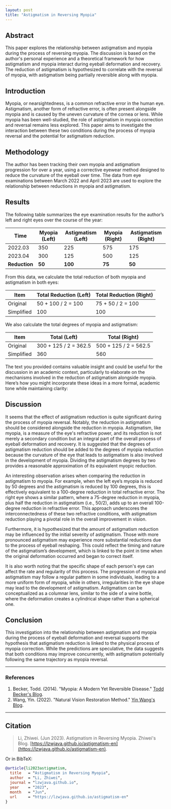 ```yaml
---
layout: post  
title: "Astigmatism in Reversing Myopia"
---
```


## Abstract  

This paper explores the relationship between astigmatism and myopia during the process of reversing myopia. The discussion is based on the author's personal experience and a theoretical framework for how astigmatism and myopia interact during eyeball deformation and recovery. The reduction of astigmatism is hypothesized to correlate with the reversal of myopia, with astigmatism being partially reversible along with myopia.

## Introduction  

Myopia, or nearsightedness, is a common refractive error in the human eye. Astigmatism, another form of refractive error, is often present alongside myopia and is caused by the uneven curvature of the cornea or lens. While myopia has been well-studied, the role of astigmatism in myopia correction and reversal remains less explored. This paper aims to investigate the interaction between these two conditions during the process of myopia reversal and the potential for astigmatism reduction.

## Methodology  

The author has been tracking their own myopia and astigmatism progression for over a year, using a corrective eyewear method designed to reduce the curvature of the eyeball over time. The data from eye examinations between March 2022 and April 2023 are used to explore the relationship between reductions in myopia and astigmatism. 

## Results  

The following table summarizes the eye examination results for the author’s left and right eyes over the course of the year:

| Time       | Myopia (Left) | Astigmatism (Left) | Myopia (Right) | Astigmatism (Right) |
|------------|---------------|--------------------|----------------|---------------------|
| 2022.03    | 350           | 225                | 575            | 175                 |
| 2023.04    | 300           | 125                | 500            | 125                 |
| **Reduction** | **50**         | **100**            | **75**          | **50**               |

From this data, we calculate the total reduction of both myopia and astigmatism in both eyes:

| Item      | Total Reduction (Left) | Total Reduction (Right) |
|-----------|------------------------|-------------------------|
| Original  | 50 + 100 / 2 = 100      | 75 + 50 / 2 = 100       |
| Simplified | 100                    | 100                     |

We also calculate the total degrees of myopia and astigmatism:

| Item      | Total (Left)   | Total (Right)   |
|-----------|----------------|-----------------|
| Original  | 300 + 125 / 2 = 362.5 | 500 + 125 / 2 = 562.5 |
| Simplified | 360           | 560             |

The text you provided contains valuable insight and could be useful for the discussion in an academic context, particularly to elaborate on the mechanisms involved in the reduction of astigmatism alongside myopia. Here’s how you might incorporate these ideas in a more formal, academic tone while maintaining clarity:


## Discussion  

It seems that the effect of astigmatism reduction is quite significant during the process of myopia reversal. Notably, the reduction in astigmatism should be considered alongside the reduction in myopia. Astigmatism, like myopia, is a measure of the eye's refractive power, and its reduction is not merely a secondary condition but an integral part of the overall process of eyeball deformation and recovery. It is suggested that the degrees of astigmatism reduction should be added to the degrees of myopia reduction because the curvature of the eye that leads to astigmatism is also involved in the development of myopia. Dividing the astigmatism degrees by two provides a reasonable approximation of its equivalent myopic reduction. 

An interesting observation arises when comparing the reduction in astigmatism to myopia. For example, when the left eye’s myopia is reduced by 50 degrees and the astigmatism is reduced by 100 degrees, this is effectively equivalent to a 100-degree reduction in total refractive error. The right eye shows a similar pattern, where a 75-degree reduction in myopia, plus half the reduction in astigmatism (i.e., 50/2), adds up to an overall 100-degree reduction in refractive error. This approach underscores the interconnectedness of these two refractive conditions, with astigmatism reduction playing a pivotal role in the overall improvement in vision.

Furthermore, it is hypothesized that the amount of astigmatism reduction may be influenced by the initial severity of astigmatism. Those with more pronounced astigmatism may experience more substantial reductions due to the process of eyeball reshaping. This could reflect the timing and nature of the astigmatism’s development, which is linked to the point in time when the original deformation occurred and began to correct itself.

It is also worth noting that the specific shape of each person's eye can affect the rate and regularity of this process. The progression of myopia and astigmatism may follow a regular pattern in some individuals, leading to a more uniform form of myopia, while in others, irregularities in the eye shape may lead to the development of astigmatism. Astigmatism can be conceptualized as a columnar lens, similar to the side of a wine bottle, where the deformation creates a cylindrical shape rather than a spherical one.

## Conclusion  

This investigation into the relationship between astigmatism and myopia during the process of eyeball deformation and reversal supports the hypothesis that astigmatism reduction is linked to the physical process of myopia correction. While the predictions are speculative, the data suggests that both conditions may improve concurrently, with astigmatism potentially following the same trajectory as myopia reversal.

---

### References

1. Becker, Todd. (2014). "Myopia: A Modern Yet Reversible Disease." [Todd Becker's Blog](https://gettingstronger.org/2014/08/myopia-a-modern-yet-reversible-disease).
2. Wang, Yin. (2022). "Natural Vision Restoration Method." [Yin Wang's Blog](https://www.yinwang.org/blog-cn/2022/02/22/myopia).

---

## Citation  

> Li, Zhiwei. (Jun 2023). Astigmatism in Reversing Myopia. Zhiwei's Blog. [https://lzwjava.github.io/astigmatism-en](https://lzwjava.github.io/astigmatism-en).

Or in BibTeX:

```bibtex
@article{li2023astigmatism,
  title   = "Astigmatism in Reversing Myopia",
  author  = "Li, Zhiwei",
  journal = "lzwjava.github.io",
  year    = "2023",
  month   = "Jun",
  url     = "https://lzwjava.github.io/astigmatism-en"
}
```

